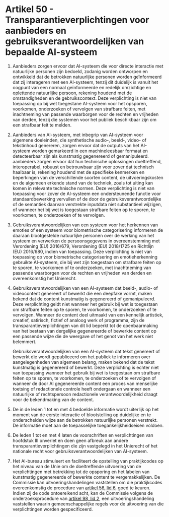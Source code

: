 # Artikel 50 - Transparantieverplichtingen voor aanbieders en gebruiksverantwoordelijken van bepaalde AI-systeem

1. Aanbieders zorgen ervoor dat AI-systeem die voor directe interactie met natuurlijke personen zijn bedoeld, zodanig worden ontworpen en ontwikkeld dat de betrokken natuurlijke personen worden geïnformeerd dat zij interageren met een AI-systeem, tenzij dit duidelijk is vanuit het oogpunt van een normaal geïnformeerde en redelijk omzichtige en oplettende natuurlijke persoon, rekening houdend met de omstandigheden en de gebruikscontext. Deze verplichting is niet van toepassing op bij wet toegestane AI-systeem voor het opsporen, voorkomen, onderzoeken of vervolgen van strafbare feiten, met inachtneming van passende waarborgen voor de rechten en vrijheden van derden, tenzij die systemen voor het publiek beschikbaar zijn om een strafbaar feit te melden.

2. Aanbieders van AI-systeem, met inbegrip van AI-systeem voor algemene doeleinden, die synthetische audio-, beeld-, video- of tekstinhoud genereren, zorgen ervoor dat de outputs van het AI-systeem worden gemarkeerd in een machineleesbaar formaat en detecteerbaar zijn als kunstmatig gegenereerd of gemanipuleerd. aanbieders zorgen ervoor dat hun technische oplossingen doeltreffend, interoperabel, robuust en betrouwbaar zijn voor zover dat technisch haalbaar is, rekening houdend met de specifieke kenmerken en beperkingen van de verschillende soorten content, de uitvoeringskosten en de algemeen erkende stand van de techniek, zoals tot uiting kan komen in relevante technische normen. Deze verplichting is niet van toepassing voor zover de AI-systeem een ondersteunende functie voor standaardbewerking vervullen of de door de gebruiksverantwoordelijke of de semantiek daarvan verstrekte inputdata niet substantieel wijzigen, of wanneer het bij wet is toegestaan strafbare feiten op te sporen, te voorkomen, te onderzoeken of te vervolgen.

3. Gebruiksverantwoordelijken van een systeem voor het herkennen van emoties of een systeem voor biometrische categorisering informeren de daaraan blootgestelde natuurlijke personen over de werking van het systeem en verwerken de persoonsgegevens in overeenstemming met Verordening (EU) 2016/679, Verordening (EU) 2018/1725 en Richtlijn (EU) 2016/680, indien van toepassing. Deze verplichting is niet van toepassing op voor biometrische categorisering en emotieherkenning gebruikte AI-systeem, die bij wet zijn toegestaan om strafbare feiten op te sporen, te voorkomen of te onderzoeken, met inachtneming van passende waarborgen voor de rechten en vrijheden van derden en overeenkomstig het Unierecht.

4. Gebruiksverantwoordelijken van een AI-systeem dat beeld-, audio- of videocontent genereert of bewerkt die een deepfake vormt, maken bekend dat de content kunstmatig is gegenereerd of gemanipuleerd. Deze verplichting geldt niet wanneer het gebruik bij wet is toegestaan om strafbare feiten op te sporen, te voorkomen, te onderzoeken of te vervolgen. Wanneer de content deel uitmaakt van een kennelijk artistiek, creatief, satirisch, fictief of analoog werk of programma, zijn de transparantieverplichtingen van dit lid beperkt tot de openbaarmaking van het bestaan van dergelijke gegenereerde of bewerkte content op een passende wijze die de weergave of het genot van het werk niet belemmert.

   Gebruiksverantwoordelijken van een AI-systeem dat tekst genereert of bewerkt die wordt gepubliceerd om het publiek te informeren over aangelegenheden van algemeen belang, maken bekend dat de tekst kunstmatig is gegenereerd of bewerkt. Deze verplichting is echter niet van toepassing wanneer het gebruik bij wet is toegestaan om strafbare feiten op te sporen, te voorkomen, te onderzoeken of te vervolgen of wanneer de door AI gegenereerde content een proces van menselijke toetsing of redactionele controle heeft ondergaan en wanneer een natuurlijke of rechtspersoon redactionele verantwoordelijkheid draagt voor de bekendmaking van de content.

5. De in de leden 1 tot en met 4 bedoelde informatie wordt uiterlijk op het moment van de eerste interactie of blootstelling op duidelijke en te onderscheiden wijze aan de betrokken natuurlijke personen verstrekt. De informatie moet aan de toepasselijke toegankelijkheidseisen voldoen.

6. De leden 1 tot en met 4 laten de voorschriften en verplichtingen van hoofdstuk III onverlet en doen geen afbreuk aan andere transparantieverplichtingen die zijn vastgelegd in het Unierecht of het nationale recht voor gebruiksverantwoordelijken van AI-systeem.

7. Het AI-bureau stimuleert en faciliteert de opstelling van praktijkcodes op het niveau van de Unie om de doeltreffende uitvoering van de verplichtingen met betrekking tot de opsporing en het labelen van kunstmatig gegenereerde of bewerkte content te vergemakkelijken. De Commissie kan uitvoeringshandelingen vaststellen om die praktijkcodes overeenkomstig de procedure van [artikel 56, lid 6](../hoofdstuk-5/afdeling-4/a56.md), goed te keuren. Indien zij de code ontoereikend acht, kan de Commissie volgens de onderzoeksprocedure van [artikel 98, lid 2](../hoofdstuk-11/a98.md), een uitvoeringshandeling vaststellen waarin gemeenschappelijke regels voor de uitvoering van die verplichtingen worden gespecificeerd.
